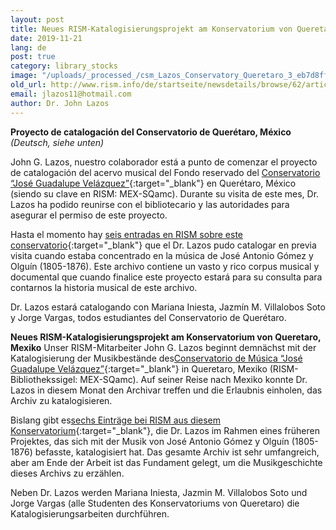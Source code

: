 ```yaml
---
layout: post
title: Neues RISM-Katalogisierungsprojekt am Konservatorium von Queretaro, Mexiko
date: 2019-11-21
lang: de
post: true
category: library_stocks
image: "/uploads/_processed_/csm_Lazos_Conservatory_Queretaro_3_eb7d8ff40c.jpg"
old_url: http://www.rism.info/de/startseite/newsdetails/browse/62/article/64/new-rism-cataloging-project-at-the-conservatory-of-queretaro-mexico.html
email: jlazos11@hotmail.com
author: Dr. John Lazos
---
```



**Proyecto de catalogación del Conservatorio de Querétaro, México** _(Deutsch, siehe unten)_

John G. Lazos, nuestro colaborador está a punto de comenzar el proyecto de catalogación del acervo musical del Fondo reservado del [Conservatorio “José Guadalupe Velázquez”](http://www.conservatorioqueretaro.mx/){:target="_blank"} en Querétaro, México (siendo su clave en RISM: MEX-SQamc). Durante su visita de este mes, Dr. Lazos ha podido reunirse con el bibliotecario y las autoridades para asegurar el permiso de este proyecto.

Hasta el momento hay [seis entradas en RISM sobre este conservatorio](https://opac.rism.info/search?View=rism&siglum=MEX-SQamc&Language=es){:target="_blank"} que el Dr. Lazos pudo catalogar en previa visita cuando estaba concentrado en la música de José Antonio Gómez y Olguín (1805-1876). Este archivo contiene un vasto y rico corpus musical y documental que cuando finalice este proyecto estará para su consulta para contarnos la historia musical de este archivo.

Dr. Lazos estará catalogando con Mariana Iniesta, Jazmín M. Villalobos Soto y Jorge Vargas, todos estudiantes del Conservatorio de Querétaro.


**Neues RISM-Katalogisierungsprojekt am Konservatorium von Queretaro, Mexiko**
Unser RISM-Mitarbeiter John G. Lazos beginnt demnächst mit der Katalogisierung der Musikbestände des[Conservatorio de Música “José Guadalupe Velázquez”](http://www.conservatorioqueretaro.mx/){:target="_blank"} in Queretaro, Mexiko (RISM-Bibliothekssigel: MEX-SQamc). Auf seiner Reise nach Mexiko konnte Dr. Lazos in diesem Monat den Archivar treffen und die Erlaubnis einholen, das Archiv zu katalogisieren.

Bislang gibt es[sechs Einträge bei RISM aus diesem Konservatorium](https://opac.rism.info/search?View=rism&siglum=MEX-SQamc&Language=de){:target="_blank"}, die Dr. Lazos im Rahmen eines früheren Projektes, das sich mit der Musik von José Antonio Gómez y Olguín (1805-1876) befasste, katalogisiert hat. Das gesamte Archiv ist sehr umfangreich, aber am Ende der Arbeit ist das Fundament gelegt, um die Musikgeschichte dieses Archivs zu erzählen.

Neben Dr. Lazos werden Mariana Iniesta, Jazmin M. Villalobos Soto und Jorge Vargas (alle Studenten des Konservatoriums von Queretaro) die Katalogisierungsarbeiten durchführen.







<script type="text/javascript">var switchTo5x=true;</script><script type="text/javascript" src="http://w.sharethis.com/button/buttons.js"></script><script type="text/javascript">stLight.options({publisher: "9b601438-1ce1-49d8-bfd7-9cff5df54c17", doNotHash: false, doNotCopy: false, hashAddressBar: false});</script>
